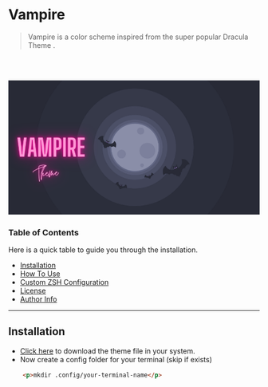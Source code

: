 # Vampire 
> Vampire is a color scheme inspired from the super popular Dracula Theme . 
<br>
<br/>

![Project Banner](./Images/Banner.png)

### Table of Contents
Here is a quick table to guide you through the installation.

- [Installation](#Installation)
- [How To Use](#How-To-Use)
- [Custom ZSH Configuration](#Custom-ZSH-Configuration)
- [License](#license)
- [Author Info](#author-info)

---




## Installation
<p>
  
* [Click here](https://github.com/BiswasJishnu/Vampire-Terminal-Theme/releases/download/v0.1/Vampire.json) to download the theme file in your system.
* Now create a config folder for your terminal (skip if exists)
```html
    <p>mkdir .config/your-terminal-name</p>
```

<p/>
